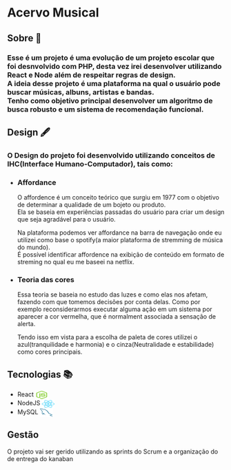 # Acervo Musical

## Sobre 🔰

### Esse é um projeto é uma evolução de um projeto escolar que foi desnvolvido com PHP, desta vez irei desenvolver utilizando React e Node além de respeitar regras de design. </br>A ideia desse projeto é uma plataforma na qual o usuário pode buscar músicas, albuns, artistas e bandas. </br> Tenho como objetivo principal desenvolver um algoritmo de busca robusto e um sistema de recomendação funcional.

## Design 🖋️

### O Design do projeto foi desenvolvido utilizando conceitos de IHC(Interface Humano-Computador), tais como:
<ul>

  <li>
  <h3>Affordance</h3>
  <p>
  O affordence é um conceito teórico que surgiu em 1977 com o objetivo de determinar a qualidade de um bojeto ou produto.</br>
  Ela se baseia em experiências passadas do usuário para criar um design que seja agradável para o usuário.
  </p>
  <p>
  Na plataforma podemos ver affordance na barra de navegação onde eu utilizei como base o spotify(a maior plataforma de stremming de música do mundo).</br>
  É possível identificar affordence na exibição de conteúdo em formato de streming no qual eu me baseei na netflix.</br>
  </p>
  </li>
  
  <li>
  <h3>Teoria das cores</h3>
  <p>Essa teoria se baseia no estudo das luzes e como elas nos afetam, fazendo com que tomemos decisões por conta delas. Como por exemplo reconsiderarmos executar alguma ação em um sistema por aparecer a cor vermelha, que é normalment associada a sensação de alerta.</p>
  <p>Tendo isso em vista para a escolha de paleta de cores utilizei o azul(tranquilidade e harmonia) e o cinza(Neutralidade e estabilidade) como cores principais.</p>
  </li>

</ul>

## Tecnologias 📚
<ul>
  <li>React <img align="center" height="20" width="30" src="https://raw.githubusercontent.com/devicons/devicon/master/icons/nodejs/nodejs-original.svg"></li>
  <li>NodeJS <img align="center" height="20" width="30" src="https://raw.githubusercontent.com/devicons/devicon/master/icons/react/react-original.svg"></li>
  <li>MySQL <img align="center" height="20" width="30" src="https://raw.githubusercontent.com/devicons/devicon/master/icons/mysql/mysql-original.svg"></li>
</ul>

## Gestão
<p>
  O projeto vai ser gerido utilizando as sprints do Scrum e a organização do de entrega do kanaban
</p>

